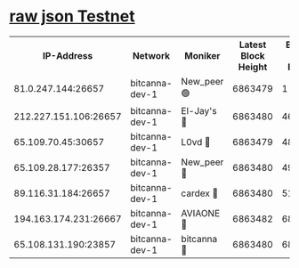 [raw json Testnet](https://rpc-check.bcat.stavr.tech/bcat/rpc-bcat-result.json)
=


<table><tr><th>IP-Address</th><th>Network</th><th>Moniker</th><th>Latest Block Height</th><th>Earliest Block Height</th><th>Catching Up</th><th>Tx Index</th><th>Voting Power</th><th>Scan Time</th></tr><tr><td>81.0.247.144:26657</td><td>bitcanna-dev-1</td><td>New_peer 🟢</td><td>6863479</td><td>1</td><td>False</td><td>on</td><td>0</td><td>2024-03-13T16:21:36.156030759UTC</td></tr><tr><td>212.227.151.106:26657</td><td>bitcanna-dev-1</td><td>El-Jay's 🔴</td><td>6863480</td><td>4670391</td><td>False</td><td>on</td><td>2218364</td><td>2024-03-13T16:21:42.794517823UTC</td></tr><tr><td>65.109.70.45:30657</td><td>bitcanna-dev-1</td><td>L0vd 🔴</td><td>6863479</td><td>4828155</td><td>False</td><td>on</td><td>308120</td><td>2024-03-13T16:21:36.463228806UTC</td></tr><tr><td>65.109.28.177:26357</td><td>bitcanna-dev-1</td><td>New_peer 🔴</td><td>6863480</td><td>4952911</td><td>False</td><td>on</td><td>2237167</td><td>2024-03-13T16:21:43.392371036UTC</td></tr><tr><td>89.116.31.184:26657</td><td>bitcanna-dev-1</td><td>cardex 🔴</td><td>6863480</td><td>5185001</td><td>False</td><td>on</td><td>1</td><td>2024-03-13T16:21:43.070547587UTC</td></tr><tr><td>194.163.174.231:26667</td><td>bitcanna-dev-1</td><td>AVIAONE 🔴</td><td>6863482</td><td>6852431</td><td>False</td><td>on</td><td>1949865</td><td>2024-03-13T16:21:52.163555783UTC</td></tr><tr><td>65.108.131.190:23857</td><td>bitcanna-dev-1</td><td>bitcanna 🔴</td><td>6863480</td><td>6859480</td><td>False</td><td>off</td><td>378646</td><td>2024-03-13T16:21:43.692747766UTC</td></tr></table>